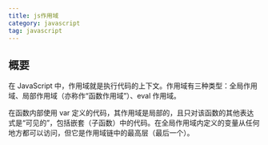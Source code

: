 ```yaml
---
title: js作用域
category: javascript
tag: javascript
---
```


## 概要

在 JavaScript 中，作用域就是执行代码的上下文。作用域有三种类型：全局作用域、局部作用域（亦称作“函数作用域”）、eval 作用域。

在函数内部使用 var 定义的代码，其作用域是局部的，且只对该函数的其他表达式是“可见的”，包括嵌套（子函数）中的代码。在全局作用域内定义的变量从任何地方都可以访问，但它是作用域链中的最高层（最后一个）。